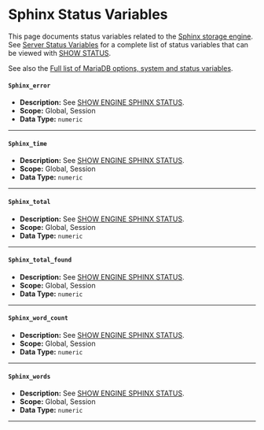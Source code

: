 # Sphinx Status Variables

This page documents status variables related to the [Sphinx storage engine](/columns-storage-engines-and-plugins/storage-engines/sphinx-storage-engine/). See [Server Status Variables](/replication/optimization-and-tuning/system-variables/server-status-variables/) for a complete list of status variables that can be viewed with [SHOW STATUS](/sql-statements-structure/sql-statements/administrative-sql-statements/show/show-status/).

See also the [Full list of MariaDB options, system and status variables](/mariadb-administration/variables-and-modes/full-list-of-mariadb-options-system-and-status-variables/).

#### `Sphinx_error`

- <strong>Description:</strong> See [SHOW ENGINE SPHINX STATUS](/kb/en/about-sphinxse/#show-engine-sphinx-status).
- <strong>Scope:</strong> Global, Session
- <strong>Data Type:</strong> `numeric`

---

#### `Sphinx_time`

- <strong>Description:</strong> See [SHOW ENGINE SPHINX STATUS](/kb/en/about-sphinxse/#show-engine-sphinx-status).
- <strong>Scope:</strong> Global, Session
- <strong>Data Type:</strong> `numeric`

---

#### `Sphinx_total`

- <strong>Description:</strong> See [SHOW ENGINE SPHINX STATUS](/kb/en/about-sphinxse/#show-engine-sphinx-status).
- <strong>Scope:</strong> Global, Session
- <strong>Data Type:</strong> `numeric`

---

#### `Sphinx_total_found`

- <strong>Description:</strong> See [SHOW ENGINE SPHINX STATUS](/kb/en/about-sphinxse/#show-engine-sphinx-status).
- <strong>Scope:</strong> Global, Session
- <strong>Data Type:</strong> `numeric`

---

#### `Sphinx_word_count`

- <strong>Description:</strong> See [SHOW ENGINE SPHINX STATUS](/kb/en/about-sphinxse/#show-engine-sphinx-status).
- <strong>Scope:</strong> Global, Session
- <strong>Data Type:</strong> `numeric`

---

#### `Sphinx_words`

- <strong>Description:</strong> See [SHOW ENGINE SPHINX STATUS](/kb/en/about-sphinxse/#show-engine-sphinx-status).
- <strong>Scope:</strong> Global, Session
- <strong>Data Type:</strong> `numeric`

---